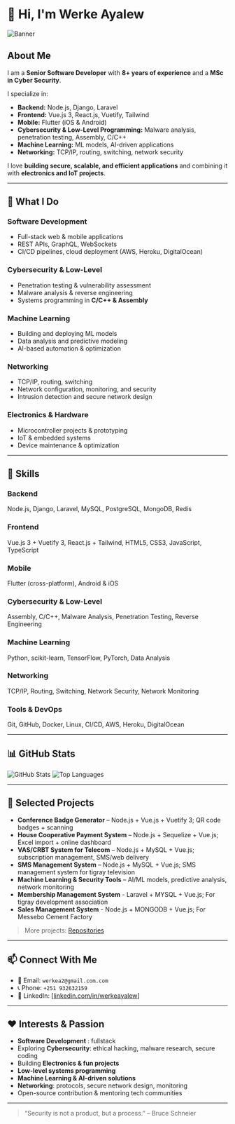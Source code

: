 # 👋 Hi, I'm Werke Ayalew

![Banner](https://user-images.githubusercontent.com/your-image.png) <!-- Optional banner -->

## About Me
I am a **Senior Software Developer** with **8+ years of experience** and a **MSc in Cyber Security**.  

I specialize in:
- **Backend:** Node.js, Django, Laravel  
- **Frontend:** Vue.js 3, React.js, Vuetify, Tailwind  
- **Mobile:** Flutter (iOS & Android)  
- **Cybersecurity & Low-Level Programming:** Malware analysis, penetration testing, Assembly, C/C++  
- **Machine Learning:** ML models, AI-driven applications  
- **Networking:** TCP/IP, routing, switching, network security  

I love **building secure, scalable, and efficient applications** and combining it with **electronics and IoT projects**.  

---

## 🚀 What I Do

### Software Development
- Full-stack web & mobile applications  
- REST APIs, GraphQL, WebSockets  
- CI/CD pipelines, cloud deployment (AWS, Heroku, DigitalOcean)

### Cybersecurity & Low-Level
- Penetration testing & vulnerability assessment  
- Malware analysis & reverse engineering  
- Systems programming in **C/C++ & Assembly**  

### Machine Learning
- Building and deploying ML models  
- Data analysis and predictive modeling  
- AI-based automation & optimization  

### Networking
- TCP/IP, routing, switching  
- Network configuration, monitoring, and security  
- Intrusion detection and secure network design  

### Electronics & Hardware
- Microcontroller projects & prototyping  
- IoT & embedded systems  
- Device maintenance & optimization  

---

## 🌟 Skills

### Backend
Node.js, Django, Laravel, MySQL, PostgreSQL, MongoDB, Redis

### Frontend
Vue.js 3 + Vuetify 3, React.js + Tailwind, HTML5, CSS3, JavaScript, TypeScript

### Mobile
Flutter (cross-platform), Android & iOS

### Cybersecurity & Low-Level
Assembly, C/C++, Malware Analysis, Penetration Testing, Reverse Engineering

### Machine Learning
Python, scikit-learn, TensorFlow, PyTorch, Data Analysis

### Networking
TCP/IP, Routing, Switching, Network Security, Network Monitoring

### Tools & DevOps
Git, GitHub, Docker, Linux, CI/CD, AWS, Heroku, DigitalOcean

---

## 📊 GitHub Stats

![GitHub Stats](https://github-readme-stats.vercel.app/api?username=werke&show_icons=true&count_private=true&theme=tokyonight)
![Top Languages](https://github-readme-stats.vercel.app/api/top-langs/?username=werke&layout=compact&theme=tokyonight)

---

## 💼 Selected Projects
- **Conference Badge Generator** – Node.js + Vue.js + Vuetify 3; QR code badges + scanning  
- **House Cooperative Payment System** – Node.js + Sequelize + Vue.js; Excel import + online dashboard  
- **VAS/CRBT System for Telecom** – Node.js + MySQL + Vue.js; subscription management, SMS/web delivery  
- **SMS Management System** – Node.js + MySQL + Vue.js; SMS management system for tigray television 
- **Machine Learning & Security Tools** – AI/ML models, predictive analysis, network monitoring
- **Membership Management System** - Laravel + MYSQL + Vue.js; For tigray development association
- **Sales Management System** - Node.js + MONGODB + Vue.js; For Messebo Cement Factory


> More projects: [Repositories](https://github.com/werke?tab=repositories)

---

## 📫 Connect With Me
- 📧 Email: `werkea2@gmail.com.com`  
- 📞 Phone: `+251 932632159`  
- 💼 LinkedIn: [[linkedin.com/in/werkeayalew](https://www.linkedin.com/in/werkeayalew/)]

---

## ❤️ Interests & Passion
- **Software Development** : fullstack 
- Exploring **Cybersecurity**: ethical hacking, malware research, secure coding  
- Building **Electronics & fun projects**  
- **Low-level systems programming**  
- **Machine Learning & AI-driven solutions**  
- **Networking**: protocols, secure network design, monitoring  
- Open-source contribution & mentoring tech communities
  

---

> “Security is not a product, but a process.” – Bruce Schneier
